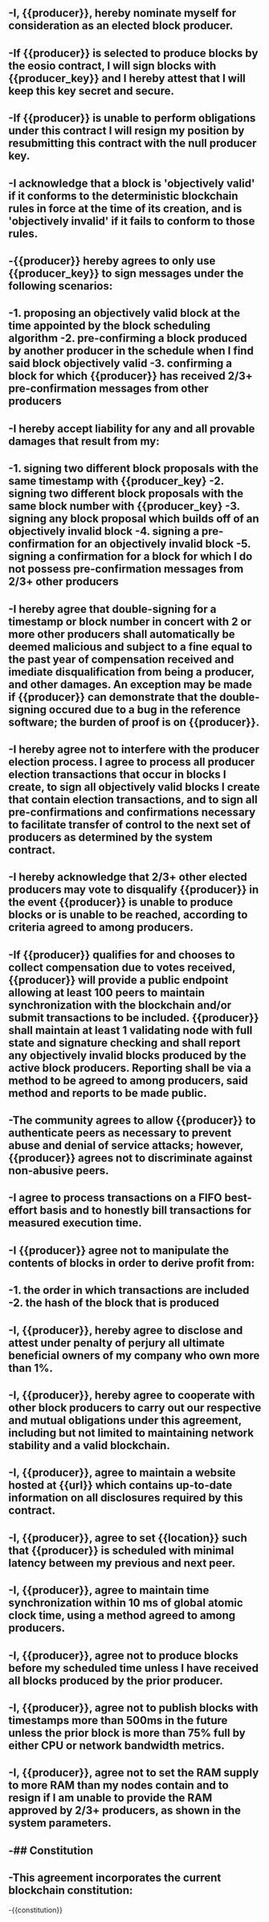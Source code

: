 -I, {{producer}}, hereby nominate myself for consideration as an elected block producer. 
-
-If {{producer}} is selected to produce blocks by the eosio contract, I will sign blocks with {{producer_key}} and I hereby attest that I will keep this key secret and secure. 
-
-If {{producer}} is unable to perform obligations under this contract I will resign my position by resubmitting this contract with the null producer key.  
-
-I acknowledge that a block is 'objectively valid' if it conforms to the deterministic blockchain rules in force at the time of its creation, and is 'objectively invalid' if it fails to conform to those rules.
-
-{{producer}} hereby agrees to only use {{producer_key}} to sign messages under the following scenarios:
-
-1. proposing an objectively valid block at the time appointed by the block scheduling algorithm 
-2. pre-confirming a block produced by another producer in the schedule when I find said block objectively valid 
-3. confirming a block for which {{producer}} has received 2/3+ pre-confirmation messages from other producers
-
-I hereby accept liability for any and all provable damages that result from my:
-
-1. signing two different block proposals with the same timestamp with {{producer_key}
-2. signing two different block proposals with the same block number with {{producer_key}
-3. signing any block proposal which builds off of an objectively invalid block
-4. signing a pre-confirmation for an objectively invalid block
-5. signing a confirmation for a block for which I do not possess pre-confirmation messages from 2/3+ other producers
-
-I hereby agree that double-signing for a timestamp or block number in concert with 2 or more other producers shall automatically be deemed malicious and subject to a fine equal to the past year of compensation received and imediate disqualification from being a producer, and other damages. An exception may be made if {{producer}} can demonstrate that the double-signing occured due to a bug in the reference software; the burden of proof is on {{producer}}.
-
-I hereby agree not to interfere with the producer election process. I agree to process all producer election transactions that occur in blocks I create, to sign all objectively valid blocks I create that contain election transactions, and to sign all pre-confirmations and confirmations necessary to facilitate transfer of control to the next set of producers as determined by the system contract.
-
-I hereby acknowledge that 2/3+ other elected producers may vote to disqualify {{producer}} in the event {{producer}} is unable to produce blocks or is unable to be reached, according to criteria agreed to among producers.
-
-If {{producer}} qualifies for and chooses to collect compensation due to votes received, {{producer}} will provide a public endpoint allowing at least 100 peers to maintain synchronization with the blockchain and/or submit transactions to be included. {{producer}} shall maintain at least 1 validating node with full state and signature checking and shall report any objectively invalid blocks produced by the active block producers. Reporting shall be via a method to be agreed to among producers, said method and reports to be made public.
-
-The community agrees to allow {{producer}} to authenticate peers as necessary to prevent abuse and denial of service attacks; however, {{producer}} agrees not to discriminate against non-abusive peers.
-
-I agree to process transactions on a FIFO best-effort basis and to honestly bill transactions for measured execution time. 
-
-I {{producer}} agree not to manipulate the contents of blocks in order to derive profit from:
-
-1. the order in which transactions are included
-2. the hash of the block that is produced 
-
-I, {{producer}}, hereby agree to disclose and attest under penalty of perjury all ultimate beneficial owners of my company who own more than 1%.
-
-I, {{producer}}, hereby agree to cooperate with other block producers to carry out our respective and mutual obligations under this agreement, including but not limited to maintaining network stability and a valid blockchain.
-
-I, {{producer}}, agree to maintain a website hosted at {{url}} which contains up-to-date information on all disclosures required by this contract.
-
-I, {{producer}}, agree to set {{location}} such that {{producer}} is scheduled with minimal latency between my previous and next peer.
-
-I, {{producer}}, agree to maintain time synchronization within 10 ms of global atomic clock time, using a method agreed to among producers.
-
-I, {{producer}}, agree not to produce blocks before my scheduled time unless I have received all blocks produced by the prior producer.
-
-I, {{producer}}, agree not to publish blocks with timestamps more than 500ms in the future unless the prior block is more than 75% full by either CPU or network bandwidth metrics. 
-
-I, {{producer}}, agree not to set the RAM supply to more RAM than my nodes contain and to resign if I am unable to provide the RAM approved by 2/3+ producers, as shown in the system parameters.
-
-## Constitution 
-
-This agreement incorporates the current blockchain constitution:
-
-{{constitution}}
